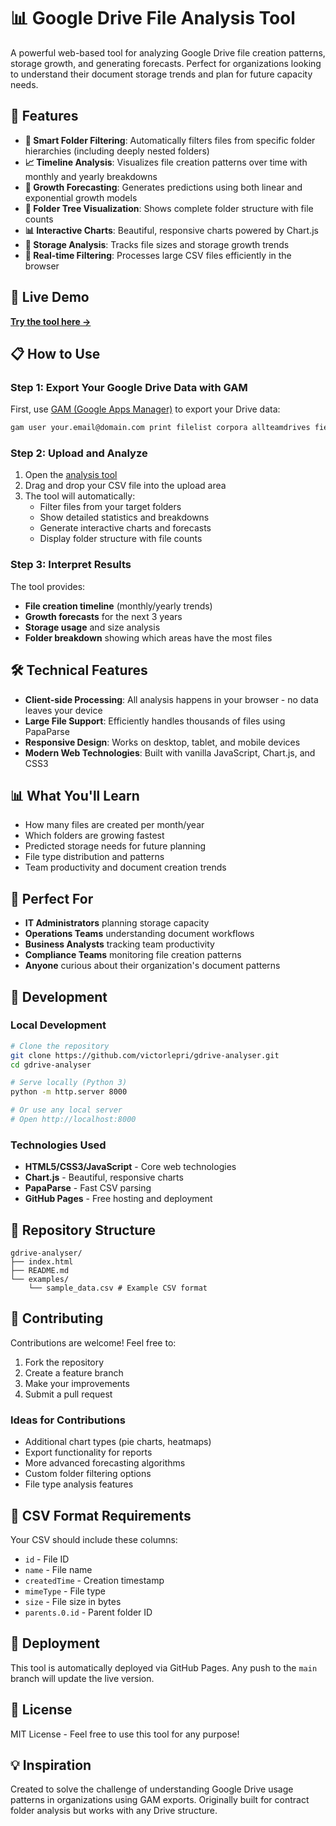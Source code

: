 # 📊 Google Drive File Analysis Tool

A powerful web-based tool for analyzing Google Drive file creation patterns, storage growth, and generating forecasts. Perfect for organizations looking to understand their document storage trends and plan for future capacity needs.

## 🌟 Features

- **📁 Smart Folder Filtering**: Automatically filters files from specific folder hierarchies (including deeply nested folders)
- **📈 Timeline Analysis**: Visualizes file creation patterns over time with monthly and yearly breakdowns
- **🔮 Growth Forecasting**: Generates predictions using both linear and exponential growth models
- **🌳 Folder Tree Visualization**: Shows complete folder structure with file counts
- **📊 Interactive Charts**: Beautiful, responsive charts powered by Chart.js
- **💾 Storage Analysis**: Tracks file sizes and storage growth trends
- **🎯 Real-time Filtering**: Processes large CSV files efficiently in the browser

## 🚀 Live Demo

**[Try the tool here →](https://victorlepri.github.io/gdrive-analyser/)**

## 📋 How to Use

### Step 1: Export Your Google Drive Data with GAM

First, use [GAM (Google Apps Manager)](https://github.com/GAM-team/GAM) to export your Drive data:

```bash
gam user your.email@domain.com print filelist corpora allteamdrives fields id,name,createdTime,modifiedTime,size,mimeType,owners,parents > drive_files.csv
```

### Step 2: Upload and Analyze

1. Open the [analysis tool](https://victorlepri.github.io/gdrive-analyser/)
2. Drag and drop your CSV file into the upload area
3. The tool will automatically:
   - Filter files from your target folders
   - Show detailed statistics and breakdowns
   - Generate interactive charts and forecasts
   - Display folder structure with file counts

### Step 3: Interpret Results

The tool provides:
- **File creation timeline** (monthly/yearly trends)
- **Growth forecasts** for the next 3 years
- **Storage usage** and size analysis
- **Folder breakdown** showing which areas have the most files

## 🛠️ Technical Features

- **Client-side Processing**: All analysis happens in your browser - no data leaves your device
- **Large File Support**: Efficiently handles thousands of files using PapaParse
- **Responsive Design**: Works on desktop, tablet, and mobile devices
- **Modern Web Technologies**: Built with vanilla JavaScript, Chart.js, and CSS3

## 📊 What You'll Learn

- How many files are created per month/year
- Which folders are growing fastest
- Predicted storage needs for future planning
- File type distribution and patterns
- Team productivity and document creation trends

## 🎯 Perfect For

- **IT Administrators** planning storage capacity
- **Operations Teams** understanding document workflows
- **Business Analysts** tracking team productivity
- **Compliance Teams** monitoring file creation patterns
- **Anyone** curious about their organization's document patterns

## 🔧 Development

### Local Development

```bash
# Clone the repository
git clone https://github.com/victorlepri/gdrive-analyser.git
cd gdrive-analyser

# Serve locally (Python 3)
python -m http.server 8000

# Or use any local server
# Open http://localhost:8000
```

### Technologies Used

- **HTML5/CSS3/JavaScript** - Core web technologies
- **Chart.js** - Beautiful, responsive charts
- **PapaParse** - Fast CSV parsing
- **GitHub Pages** - Free hosting and deployment

## 📁 Repository Structure

```
gdrive-analyser/
├── index.html
├── README.md
└── examples/
    └── sample_data.csv # Example CSV format
```

## 🤝 Contributing

Contributions are welcome! Feel free to:

1. Fork the repository
2. Create a feature branch
3. Make your improvements
4. Submit a pull request

### Ideas for Contributions

- Additional chart types (pie charts, heatmaps)
- Export functionality for reports
- More advanced forecasting algorithms
- Custom folder filtering options
- File type analysis features

## 📝 CSV Format Requirements

Your CSV should include these columns:
- `id` - File ID
- `name` - File name
- `createdTime` - Creation timestamp
- `mimeType` - File type
- `size` - File size in bytes
- `parents.0.id` - Parent folder ID

## 🚀 Deployment

This tool is automatically deployed via GitHub Pages. Any push to the `main` branch will update the live version.

## 📜 License

MIT License - Feel free to use this tool for any purpose!

## 💡 Inspiration

Created to solve the challenge of understanding Google Drive usage patterns in organizations using GAM exports. Originally built for contract folder analysis but works with any Drive structure.
